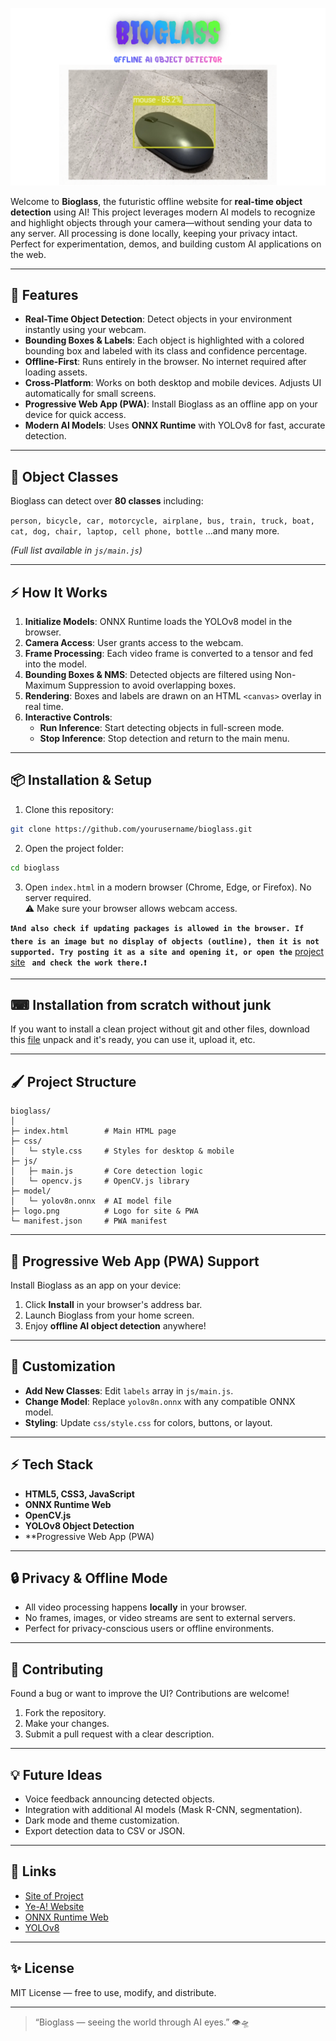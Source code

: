 <p align="center">
  <img src="img/Bioglass.png" />
</p>

Welcome to **Bioglass**, the futuristic offline website for **real-time object detection** using AI! This project leverages modern AI models to recognize and highlight objects through your camera—without sending your data to any server. All processing is done locally, keeping your privacy intact. Perfect for experimentation, demos, and building custom AI applications on the web.

---

## 🚀 Features

- **Real-Time Object Detection**: Detect objects in your environment instantly using your webcam.
- **Bounding Boxes & Labels**: Each object is highlighted with a colored bounding box and labeled with its class and confidence percentage.
- **Offline-First**: Runs entirely in the browser. No internet required after loading assets.
- **Cross-Platform**: Works on both desktop and mobile devices. Adjusts UI automatically for small screens.
- **Progressive Web App (PWA)**: Install Bioglass as an offline app on your device for quick access.
- **Modern AI Models**: Uses **ONNX Runtime** with YOLOv8 for fast, accurate detection.

---

## 🎯 Object Classes

Bioglass can detect over **80 classes** including:

`person, bicycle, car, motorcycle, airplane, bus, train, truck, boat, cat, dog, chair, laptop, cell phone, bottle` ...and many more.

*(Full list available in `js/main.js`)*

---

## ⚡ How It Works

1. **Initialize Models**: ONNX Runtime loads the YOLOv8 model in the browser.
2. **Camera Access**: User grants access to the webcam.
3. **Frame Processing**: Each video frame is converted to a tensor and fed into the model.
4. **Bounding Boxes & NMS**: Detected objects are filtered using Non-Maximum Suppression to avoid overlapping boxes.
5. **Rendering**: Boxes and labels are drawn on an HTML `<canvas>` overlay in real time.
6. **Interactive Controls**:  
    - **Run Inference**: Start detecting objects in full-screen mode.  
    - **Stop Inference**: Stop detection and return to the main menu.

---

## 📦 Installation & Setup

1. Clone this repository:  

```bash
git clone https://github.com/yourusername/bioglass.git
```

2. Open the project folder:

```bash
cd bioglass
```

3. Open `index.html` in a modern browser (Chrome, Edge, or Firefox). No server required.  
   ⚠️ Make sure your browser allows webcam access.

**```❗And also check if updating packages is allowed in the browser. If there is an image but no display of objects (outline), then it is not supported. Try posting it as a site and opening it, or open the```** [project site](https://bioglass.pp.ua) **``` and check the work there.❗```**

---

## ⌨ Installation from scratch without junk

If you want to install a clean project without git and other files, download this [file](https://bioglass.pp.ua/All_In_One.zip) unpack and it's ready, you can use it, upload it, etc.

---

## 🖌️ Project Structure

```
bioglass/
│
├─ index.html        # Main HTML page
├─ css/
│   └─ style.css     # Styles for desktop & mobile
├─ js/
│   ├─ main.js       # Core detection logic
│   └─ opencv.js     # OpenCV.js library
├─ model/
│   └─ yolov8n.onnx  # AI model file
├─ logo.png          # Logo for site & PWA
└─ manifest.json     # PWA manifest
```

---

## 📱 Progressive Web App (PWA) Support

Install Bioglass as an app on your device:

1. Click **Install** in your browser's address bar.
2. Launch Bioglass from your home screen.
3. Enjoy **offline AI object detection** anywhere!

---

## 🎨 Customization

- **Add New Classes**: Edit `labels` array in `js/main.js`.  
- **Change Model**: Replace `yolov8n.onnx` with any compatible ONNX model.  
- **Styling**: Update `css/style.css` for colors, buttons, or layout.

---

## ⚡ Tech Stack

- **HTML5, CSS3, JavaScript**
- **ONNX Runtime Web**
- **OpenCV.js**
- **YOLOv8 Object Detection**
- **Progressive Web App (PWA)

---

## 🔒 Privacy & Offline Mode

- All video processing happens **locally** in your browser.  
- No frames, images, or video streams are sent to external servers.  
- Perfect for privacy-conscious users or offline environments.

---

## 🎉 Contributing

Found a bug or want to improve the UI? Contributions are welcome!  

1. Fork the repository.
2. Make your changes.
3. Submit a pull request with a clear description.

---

## 💡 Future Ideas

- Voice feedback announcing detected objects.
- Integration with additional AI models (Mask R-CNN, segmentation).
- Dark mode and theme customization.
- Export detection data to CSV or JSON.

---

## 🔗 Links

- [Site of Project](https://bioglass.pp.ua)
- [Ye-A! Website](https://ye-a.pp.ua)    
- [ONNX Runtime Web](https://onnxruntime.ai/)  
- [YOLOv8](https://github.com/ultralytics/ultralytics)  

---

## ✨ License

MIT License — free to use, modify, and distribute.  

---

> “Bioglass — seeing the world through AI eyes.” 👁️🛸
